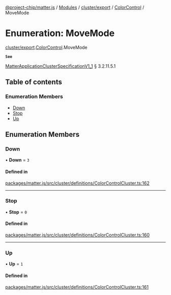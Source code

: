 [@project-chip/matter.js](../README.md) / [Modules](../modules.md) / [cluster/export](../modules/cluster_export.md) / [ColorControl](../modules/cluster_export.ColorControl.md) / MoveMode

# Enumeration: MoveMode

[cluster/export](../modules/cluster_export.md).[ColorControl](../modules/cluster_export.ColorControl.md).MoveMode

**`See`**

[MatterApplicationClusterSpecificationV1_1](../interfaces/spec_export.MatterApplicationClusterSpecificationV1_1.md) § 3.2.11.5.1

## Table of contents

### Enumeration Members

- [Down](cluster_export.ColorControl.MoveMode.md#down)
- [Stop](cluster_export.ColorControl.MoveMode.md#stop)
- [Up](cluster_export.ColorControl.MoveMode.md#up)

## Enumeration Members

### Down

• **Down** = ``3``

#### Defined in

[packages/matter.js/src/cluster/definitions/ColorControlCluster.ts:162](https://github.com/project-chip/matter.js/blob/dfd1dc35/packages/matter.js/src/cluster/definitions/ColorControlCluster.ts#L162)

___

### Stop

• **Stop** = ``0``

#### Defined in

[packages/matter.js/src/cluster/definitions/ColorControlCluster.ts:160](https://github.com/project-chip/matter.js/blob/dfd1dc35/packages/matter.js/src/cluster/definitions/ColorControlCluster.ts#L160)

___

### Up

• **Up** = ``1``

#### Defined in

[packages/matter.js/src/cluster/definitions/ColorControlCluster.ts:161](https://github.com/project-chip/matter.js/blob/dfd1dc35/packages/matter.js/src/cluster/definitions/ColorControlCluster.ts#L161)
